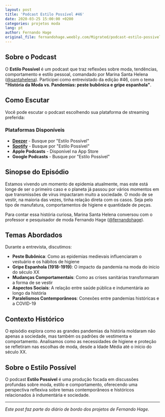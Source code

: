 ```yaml
---
layout: post
title: 'Podcast Estilo Possível #46'
date: 2020-03-25 15:00:00 +0200
categories: projetos moda
lang: pt
author: Fernando Hage
original_file: fernandohage.weebly.com/Migrated/podcast-estilo-possivel-46.html
---
```


## Sobre o Podcast

O **Estilo Possível** é um podcast que traz reflexões sobre moda, tendências, comportamento e estilo pessoal, comandado por Marina Santa Helena ([@santahelena](https://instagram.com/santahelena)). Participei como entrevistado da edição #46, com o tema **"História da Moda vs. Pandemias: peste bubônica e gripe espanhola"**.

## Como Escutar

Você pode escutar o podcast escolhendo sua plataforma de streaming preferida:

### Plataformas Disponíveis

- **[Deezer](https://www.deezer.com/search/estilo%20possível%20podcast)** - Busque por "Estilo Possível"
- **[Spotify](https://open.spotify.com/search/estilo%20possível%20podcast)** - Busque por "Estilo Possível"
- **Apple Podcasts** - Disponível na App Store
- **Google Podcasts** - Busque por "Estilo Possível"

## Sinopse do Episódio

Estamos vivendo um momento de epidemia atualmente, mas este está longe de ser o primeiro caso e o planeta já passou por vários momentos em que transmissões de vírus impactaram muito a sociedade. O modo de se vestir, na maioria das vezes, tinha relação direta com os casos. Seja pelo tipo de manufatura, comportamentos de higiene e quantidade de peças.

Para contar essa história curiosa, Marina Santa Helena conversou com o professor e pesquisador de moda Fernando Hage ([@fernandohage](https://instagram.com/fernandohage)).

## Temas Abordados

Durante a entrevista, discutimos:

- **Peste Bubônica**: Como as epidemias medievais influenciaram o vestuário e os hábitos de higiene
- **Gripe Espanhola (1918-1919)**: O impacto da pandemia na moda do início do século XX
- **Mudanças Comportamentais**: Como as crises sanitárias transformaram a forma de se vestir
- **Aspectos Sociais**: A relação entre saúde pública e indumentária ao longo da história
- **Paralelismos Contemporâneos**: Conexões entre pandemias históricas e a COVID-19

## Contexto Histórico

O episódio explora como as grandes pandemias da história moldaram não apenas a sociedade, mas também os padrões de vestimenta e comportamento. Analisamos como as necessidades de higiene e proteção se refletiram nas escolhas de moda, desde a Idade Média até o início do século XX.

## Sobre o Estilo Possível

O podcast **Estilo Possível** é uma produção focada em discussões profundas sobre moda, estilo e comportamento, oferecendo uma perspectiva reflexiva sobre temas contemporâneos e históricos relacionados à indumentária e sociedade.

---

*Este post faz parte do diário de bordo dos projetos de Fernando Hage.*
